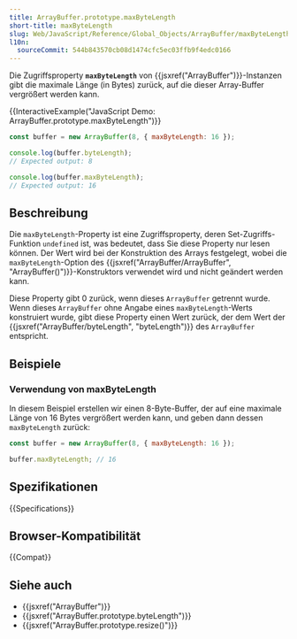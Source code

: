 ```yaml
---
title: ArrayBuffer.prototype.maxByteLength
short-title: maxByteLength
slug: Web/JavaScript/Reference/Global_Objects/ArrayBuffer/maxByteLength
l10n:
  sourceCommit: 544b843570cb08d1474cfc5ec03ffb9f4edc0166
---
```


Die Zugriffsproperty **`maxByteLength`** von {{jsxref("ArrayBuffer")}}-Instanzen gibt die maximale Länge (in Bytes) zurück, auf die dieser Array-Buffer vergrößert werden kann.

{{InteractiveExample("JavaScript Demo: ArrayBuffer.prototype.maxByteLength")}}

```js interactive-example
const buffer = new ArrayBuffer(8, { maxByteLength: 16 });

console.log(buffer.byteLength);
// Expected output: 8

console.log(buffer.maxByteLength);
// Expected output: 16
```

## Beschreibung

Die `maxByteLength`-Property ist eine Zugriffsproperty, deren Set-Zugriffs-Funktion `undefined` ist, was bedeutet, dass Sie diese Property nur lesen können. Der Wert wird bei der Konstruktion des Arrays festgelegt, wobei die `maxByteLength`-Option des {{jsxref("ArrayBuffer/ArrayBuffer", "ArrayBuffer()")}}-Konstruktors verwendet wird und nicht geändert werden kann.

Diese Property gibt 0 zurück, wenn dieses `ArrayBuffer` getrennt wurde. Wenn dieses `ArrayBuffer` ohne Angabe eines `maxByteLength`-Werts konstruiert wurde, gibt diese Property einen Wert zurück, der dem Wert der {{jsxref("ArrayBuffer/byteLength", "byteLength")}} des `ArrayBuffer` entspricht.

## Beispiele

### Verwendung von maxByteLength

In diesem Beispiel erstellen wir einen 8-Byte-Buffer, der auf eine maximale Länge von 16 Bytes vergrößert werden kann, und geben dann dessen `maxByteLength` zurück:

```js
const buffer = new ArrayBuffer(8, { maxByteLength: 16 });

buffer.maxByteLength; // 16
```

## Spezifikationen

{{Specifications}}

## Browser-Kompatibilität

{{Compat}}

## Siehe auch

- {{jsxref("ArrayBuffer")}}
- {{jsxref("ArrayBuffer.prototype.byteLength")}}
- {{jsxref("ArrayBuffer.prototype.resize()")}}
